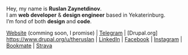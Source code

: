 Hey, my name is **Ruslan Zaynetdinov**.\
I am **web developer** & **design engineer** based in Yekaterinburg.\
I’m fond of both **design** and **code**.

[Website](https://theruslan.ru/) (comming soon, I promise) |  [Telegram](https://t.me/theruslan) | [Drupal.org] https://www.drupal.org/u/theruslan | [LinkedIn](https://www.linkedin.com/in/ruslanzaynetdinov) | [Facebook](https://www.facebook.com/theruslan.ru/) | [Instagram](https://instagram.com/theruslan) | [Bookmate](https://bookmate.com/@TheRuslan) | [Strava](https://www.strava.com/athletes/theruslan)


<!--
Here are some ideas to get you started:
- 🌱 I’m currently learning ...
- 👯 I’m looking to collaborate on ...
- 🤔 I’m looking for help with ...
- 💬 Ask me about ...
- 📫 How to reach me: ...
- 😄 Pronouns: ...
- ⚡ Fun fact: ...
-->
